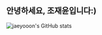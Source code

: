 ## 안녕하세요, 조재윤입니다:)
![jaeyooon's GitHub stats](https://github-readme-stats.vercel.app/api?username=jaeyooon&show_icons=true&theme=tokyonight)